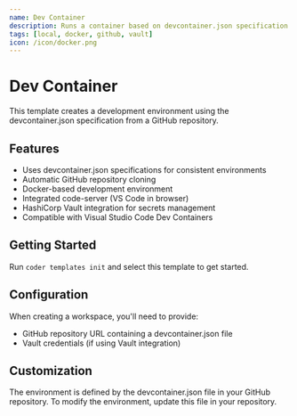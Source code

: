 ```yaml
---
name: Dev Container
description: Runs a container based on devcontainer.json specification from a GitHub repo
tags: [local, docker, github, vault]
icon: /icon/docker.png
---
```


# Dev Container

This template creates a development environment using the devcontainer.json specification from a GitHub repository.

## Features

- Uses devcontainer.json specifications for consistent environments
- Automatic GitHub repository cloning
- Docker-based development environment
- Integrated code-server (VS Code in browser)
- HashiCorp Vault integration for secrets management
- Compatible with Visual Studio Code Dev Containers

## Getting Started

Run `coder templates init` and select this template to get started.

## Configuration

When creating a workspace, you'll need to provide:

- GitHub repository URL containing a devcontainer.json file
- Vault credentials (if using Vault integration)

## Customization

The environment is defined by the devcontainer.json file in your GitHub repository.
To modify the environment, update this file in your repository.
